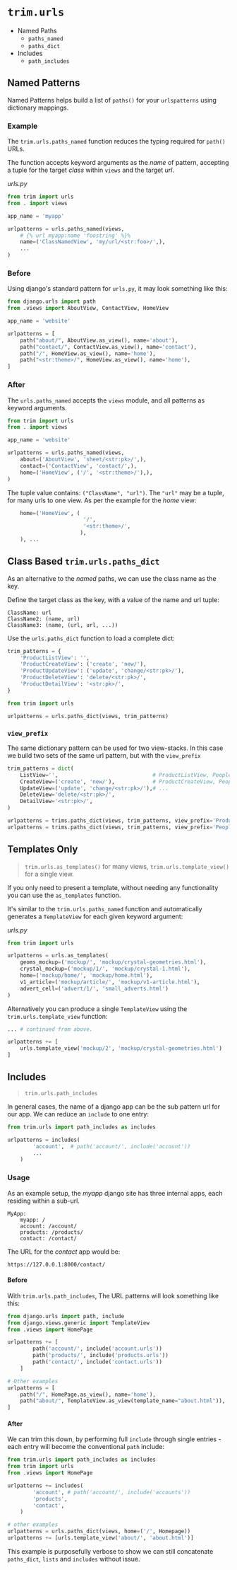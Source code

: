 # `trim.urls`

+ Named Paths
    + `paths_named`
    + `paths_dict`
+ Includes
    + `path_includes`


## Named Patterns

Named Patterns helps build a list of `paths()` for your `urlspatterns` using dictionary mappings.


### Example

The `trim.urls.paths_named` function reduces the typing required for `path()` URLs.

The function accepts keyword arguments as the _name_ of pattern, accepting a tuple for the target _class_ within `views` and the target _url_.

_urls.py_
```py
from trim import urls
from . import views

app_name = 'myapp'

urlpatterns = urls.paths_named(views,
    # {% url myapp:name 'foostring' %}%
    name=('ClassNamedView', 'my/url/<str:foo>/',),
    ...
)
```

### Before

Using django's standard pattern for `urls.py`, it may look something like this:

```py
from django.urls import path
from .views import AboutView, ContactView, HomeView

app_name = 'website'

urlpatterns = [
    path("about/", AboutView.as_view(), name='about'),
    path("contact/", ContactView.as_view(), name='contact'),
    path("/", HomeView.as_view(), name='home'),
    path("<str:theme>/", HomeView.as_view(), name='home'),
]
```

### After

The `urls.paths_named` accepts the `views` module, and all patterns as keyword
arguments.


```py
from trim import urls
from . import views

app_name = 'website'

urlpatterns = urls.paths_named(views,
    about=('AboutView', 'sheet/<str:pk>/',),
    contact=('ContactView', 'contact/',),
    home=('HomeView', ('/', '<str:theme>/'),),
)
```

The tuple value contains: `("ClassName", "url")`. The `"url"` may be a tuple, for many urls to one view. As per the example for the _home_ view:

```py
    home=('HomeView', (
                        '/',
                        '<str:theme>/',
                       ),
    ), ...
```

##  Class Based `trim.urls.paths_dict`

As an alternative to the _named_ paths, we can use the class name as the key.

Define the target class as the key, with a value of the name and url tuple:

    ClassName: url
    ClassName2: (name, url)
    ClassName3: (name, (url, url, ...))


Use the `urls.paths_dict` function to load a complete dict:

```py
trim_patterns = {
    'ProductListView': '',
    'ProductCreateView': ('create', 'new/'),
    'ProductUpdateView': ('update', 'change/<str:pk>/'),
    'ProductDeleteView': 'delete/<str:pk>/',
    'ProductDetailView': '<str:pk>/',
}

from trim import urls

urlpatterns = urls.paths_dict(views, trim_patterns)
```


### `view_prefix`

The same dictionary pattern can be used for two view-stacks.
In this case we build two sets of the same url pattern, but with the `view_prefix`

```py
trim_patterns = dict(
    ListView='',                              # ProductListView, PeopleListview
    CreateView=('create', 'new/'),            # ProductCreateView, PeopleCreateview
    UpdateView=('update', 'change/<str:pk>/'),# ...
    DeleteView='delete/<str:pk>/',
    DetailView='<str:pk>/',
)

urlpatterns = trims.paths_dict(views, trim_patterns, view_prefix='Product')
urlpatterns = trims.paths_dict(views, trim_patterns, view_prefix='People')
```

## Templates Only

> `trim.urls.as_templates()` for many views, `trim.urls.template_view()` for a single view.

If you only need to present a template, without needing any functionality you can use the `as_templates` function.

It's similar to the `trim.urls.paths_named` function and automatically generates a `TemplateView` for each given keyword argument:

_urls.py_
```py
from trim import urls

urlpatterns = urls.as_templates(
    geoms_mockup=('mockup/', 'mockup/crystal-geometries.html'),
    crystal_mockup=('mockup/1/', 'mockup/crystal-1.html'),
    home=('mockup/home/', 'mockup/home.html'),
    v1_article=('mockup/article/', 'mockup/v1-article.html'),
    advert_cell=('advert/1/', 'small_adverts.html')
)
```

Alternatively you can produce a single `TemplateView` using the `trim.urls.template_view` function:

```py
... # continued from above.

urlpatterns += [
    urls.template_view('mockup/2', 'mockup/crystal-geometries.html')
]
```

## Includes

> `trim.urls.path_includes`

In general cases, the name of a django app can be the sub pattern url for our app. We can reduce an `include` to one entry:

```py
from trim.urls import path_includes as includes

urlpatterns = includes(
        'account',  # path('account/', include('account'))
        ...
    )
```

### Usage

As an example setup, the _myapp_ django site has three internal apps, each residing within a sub-url.

    MyApp:
        myapp: /
        account: /account/
        products: /products/
        contact: /contact/

The URL for the _contact_ app would be:

    https://127.0.0.1:8000/contact/


#### Before

With `trim.urls.path_includes`, The URL patterns will look something like this:

```py
from django.urls import path, include
from django.views.generic import TemplateView
from .views import HomePage

urlpatterns += [
        path('account/', include('account.urls'))
        path('products/', include('products.urls'))
        path('contact/', include('contact.urls'))
    ]

# Other examples
urlpatterns = [
    path("/", HomePage.as_view(), name='home'),
    path("about/", TemplateView.as_view(template_name="about.html")),
]
```

#### After

We can trim this down, by performing full `include` through single entries - each entry will become the conventional `path` include:

```py
from trim.urls import path_includes as includes
from trim import urls
from .views import HomePage

urlpatterns += includes(
        'account', # path('account/', include('accounts'))
        'products',
        'contact',
    )

# other examples
urlpatterns = urls.paths_dict(views, home=('/', Homepage))
urlpatterns += [urls.template_view('about/', 'about.html')]
```

This example is purposefully verbose to show we can still concatenate `paths_dict`, `lists` and `includes` without issue.